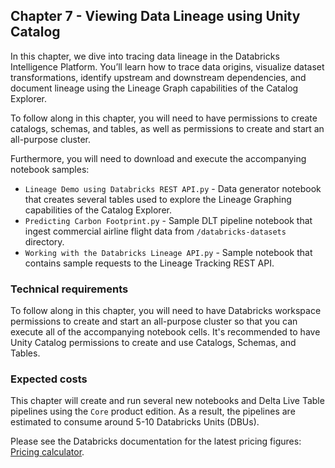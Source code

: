 ## Chapter 7 - Viewing Data Lineage using Unity Catalog

In this chapter, we dive into tracing data lineage in the Databricks Intelligence Platform. You’ll learn how to trace data origins, visualize dataset transformations, identify upstream and downstream dependencies, and document lineage using the Lineage Graph capabilities of the Catalog Explorer.

To follow along in this chapter, you will need to have permissions to create catalogs, schemas, and tables, as well as permissions to create and start an all-purpose cluster.

Furthermore, you will need to download and execute the accompanying notebook samples:

- `Lineage Demo using Databricks REST API.py` - Data generator notebook that creates several tables used to explore the Lineage Graphing capabilities of the Catalog Explorer.
- `Predicting Carbon Footprint.py` - Sample DLT pipeline notebook that ingest commercial airline flight data from `/databricks-datasets` directory.
- `Working with the Databricks Lineage API.py` - Sample notebook that contains sample requests to the Lineage Tracking REST API.

### Technical requirements
To follow along in this chapter, you will need to have Databricks workspace permissions to create and start an all-purpose cluster so that you can execute all of the accompanying notebook cells. It's recommended to have Unity Catalog permissions to create and use Catalogs, Schemas, and Tables.

### Expected costs
This chapter will create and run several new notebooks and Delta Live Table pipelines using the `Core` product edition. As a result, the pipelines are estimated to consume around 5-10 Databricks Units (DBUs).

Please see the Databricks documentation for the latest pricing figures: [Pricing calculator](https://www.databricks.com/product/pricing/product-pricing/instance-types).

